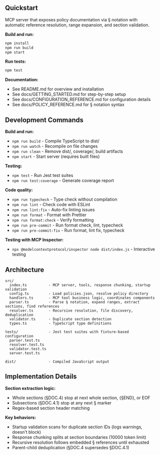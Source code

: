 ## Quickstart

MCP server that exposes policy documentation via § notation with automatic reference resolution, range expansion, and section validation.

**Build and run:**
```bash
npm install
npm run build
npm start
```

**Run tests:**
```bash
npm test
```

**Documentation:**
- See README.md for overview and installation
- See docs/GETTING_STARTED.md for step-by-step setup
- See docs/CONFIGURATION_REFERENCE.md for configuration details
- See docs/POLICY_REFERENCE.md for § notation syntax

## Development Commands

**Build and run:**
- `npm run build` - Compile TypeScript to dist/
- `npm run watch` - Recompile on file changes
- `npm run clean` - Remove dist/, coverage/, build artifacts
- `npm start` - Start server (requires built files)

**Testing:**
- `npm test` - Run Jest test suites
- `npm run test:coverage` - Generate coverage report

**Code quality:**
- `npm run typecheck` - Type check without compilation
- `npm run lint` - Check code with ESLint
- `npm run lint:fix` - Auto-fix linting issues
- `npm run format` - Format with Prettier
- `npm run format:check` - Verify formatting
- `npm run pre-commit` - Run format check, lint, typecheck
- `npm run pre-commit:fix` - Run format, lint fix, typecheck

**Testing with MCP Inspector:**
- `npx @modelcontextprotocol/inspector node dist/index.js` - Interactive testing

## Architecture

```
src/
  index.ts          - MCP server, tools, response chunking, startup validation
  config.ts         - Load policies.json, resolve policy directory
  handlers.ts       - MCP tool business logic, coordinates components
  parser.ts         - Parse § notation, expand ranges, extract sections, find references
  resolver.ts       - Recursive resolution, file discovery, deduplication
  validator.ts      - Duplicate section detection
  types.ts          - TypeScript type definitions

tests/              - Jest test suites with fixture-based configuration
  parser.test.ts
  resolver.test.ts
  validator.test.ts
  server.test.ts

dist/               - Compiled JavaScript output
```

## Implementation Details

**Section extraction logic:**
- Whole sections (§DOC.4) stop at next whole section, {§END}, or EOF
- Subsections (§DOC.4.1) stop at any next § marker
- Regex-based section header matching

**Key behaviors:**
- Startup validation scans for duplicate section IDs (logs warnings, doesn't block)
- Response chunking splits at section boundaries (10000 token limit)
- Recursive resolution follows embedded § references until exhausted
- Parent-child deduplication (§DOC.4 supersedes §DOC.4.1)
